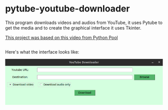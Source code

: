 # pytube-youtube-downloader

This program downloads videos and audios from YouTube, it uses Pytube to get the media and to create the graphical interface it uses Tkinter.

[This project was based on this video from Python Pool](https://www.youtube.com/watch?v=v52x-4By4NQ)

  ##
 Here's what the interface looks like:
 
 ![](interface.png)



    

